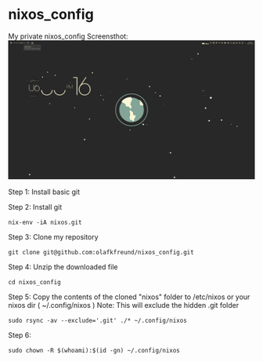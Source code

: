 # nixos_config
My private nixos_config
Screensthot:
![Alt text](./doc/image.png)

Step 1:
Install basic git


Step 2: Install git

```shell
nix-env -iA nixos.git
```

Step 3: Clone my repository

```shell
git clone git@github.com:olafkfreund/nixos_config.git
```

Step 4: Unzip the downloaded file

  ```shell
  cd nixos_config
  ```

Step 5:
Copy the contents of the cloned "nixos" folder to /etc/nixos or your nixos dir ( ~/.config/nixos ) 
Note: This will exclude the hidden .git folder

```shell
sudo rsync -av --exclude='.git' ./* ~/.config/nixos
```

Step 6:

```shell
sudo chown -R $(whoami):$(id -gn) ~/.config/nixos
```

